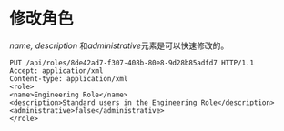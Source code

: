 # 修改角色

*name, description* 和*administrative*元素是可以快速修改的。

                            
    PUT /api/roles/8de42ad7-f307-408b-80e8-9d28b85adfd7 HTTP/1.1
    Accept: application/xml
    Content-type: application/xml
    <role>
    <name>Engineering Role</name>
    <description>Standard users in the Engineering Role</description>
    <administrative>false</administrative>
    </role>
                            
                        
